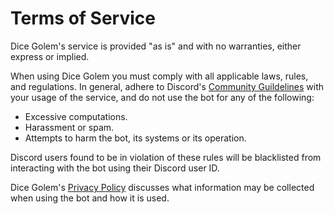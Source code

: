# Terms of Service

Dice Golem's service is provided "as is" and with no warranties, either express or implied.

When using Dice Golem you must comply with all applicable laws, rules, and regulations. In general, adhere to Discord's [Community Guildelines](https://discord.com/guidelines) with your usage of the service, and do not use the bot for any of the following:

- Excessive computations.
- Harassment or spam.
- Attempts to harm the bot, its systems or its operation.

Discord users found to be in violation of these rules will be blacklisted from interacting with the bot using their Discord user ID.

Dice Golem's [Privacy Policy](./privacy.md) discusses what information may be collected when using the bot and how it is used.
